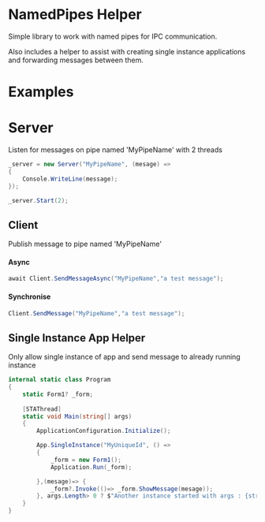 # NamedPipes Helper
Simple library to work with named pipes for IPC communication. 

Also includes a helper to assist with creating single instance applications and forwarding messages between them.

# Examples

# Server
Listen for messages on pipe named 'MyPipeName' with 2 threads

```csharp
_server = new Server("MyPipeName", (mesage) =>
{
    Console.WriteLine(message);
});

_server.Start(2);
```

## Client
Publish message to pipe named 'MyPipeName'

#### Async
```csharp
await Client.SendMessageAsync("MyPipeName","a test message");
```

#### Synchronise
```csharp
Client.SendMessage("MyPipeName","a test message");
```

## Single Instance App Helper
Only allow single instance of app and send message to already running instance

```csharp
internal static class Program
{
    static Form1? _form;
    
    [STAThread]
    static void Main(string[] args)
    {
        ApplicationConfiguration.Initialize();

        App.SingleInstance("MyUniqueId", () =>
        {
            _form = new Form1();
            Application.Run(_form);

        },(mesage)=> {
            _form?.Invoke(()=> _form.ShowMessage(mesage));
        }, args.Length> 0 ? $"Another instance started with args : {string.Join(" ", args)}" : "Another instance started with no args");
    }
}
```